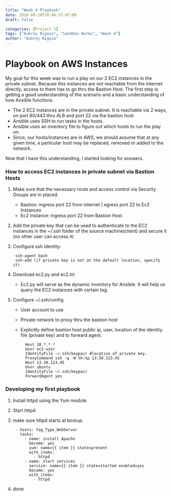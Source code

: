 ```yaml
---
title: "Week 4 Playbook"
date: 2018-09-20T20:44:57-07:00
draft: false

categories: [Project 1]
tags: ["Aubrey Nigoza", "Sandbox Worms", "Week 4"]
author: "Aubrey Nigoza"
---
```

# Playbook on AWS Instances #

My goal for this week was to run a play on our 2 EC2 instances in the private subnet. Because this instances are not reachable from the Internet directly, access to them has to go thru the Bastion Host. The first step is getting a good understanding of the scenario and a basic understanding of how Ansible functions. 

- The 2 EC2 instances are in the private subnet. It is reachable via 2 ways, on port 80/443 thru ALB and port 22 via the bastion host. 
- Ansible uses SSH to run tasks in the hosts.
- Ansible uses an inventory file to figure out which hosts to run the play on.
- Since, our hosts/instances are in AWS, we should assume that at any given time, a particular host may be replaced, removed or added to the network. 

Now that I have this understanding, I started looking for answers.

### How to access EC2 instances in private subnet via Bastion Hosts ###
1. Make sure that the necessary route and access control via Security Groups are in placed.
	- Bastion: ingress port 22 from internet | egress port 22 to Ec2 Instances
	- Ec2 Instance: ingress port 22 from Bastion Host
2. Add the private key that can be used to authenticate to the EC2 instances in the ~/.ssh folder of the source machine(client) and secure it (no other user can access it)
3. Configure ssh identity:   

		ssh-agent bash
		ssh-add (if private key is not at the default location, specify it)
4. Download ec2.py and ec2.ini
	- Ec2.py will serve as the dynamic inventory for Ansible. It will help us query the EC2 instances with certain tag.
5. Configure ~/.ssh/config
	- User account to use
	- Private network to proxy thru the bastion host
	- Explicitly define bastion host public ip, user, location of the identity file (private key) and to forward agent.


			Host 10.*.*.*
			User ec2-user
			IdentityFile ~/.ssh/keypair #location of private key.
			ProxyCommand ssh -q -W %h:%p 13.50.123.45 
			Host 13.50.123.45
			User ubuntu
			IdentityFile ~/.ssh/keypair
			ForwardAgent yes

### Developing my first playbook ###
1. Install httpd using the Yum module.
2. Start httpd
3. make sure httpd starts at bootup.

		- hosts: tag_Type_WebServer
		  tasks:
		    - name: install Apache
		      become: yes
		      yum: name={{ item }} state=present
		      with_items:
		        - httpd
		    - name: start services
		      service: name={{ item }} state=started enabled=yes
		      become: yes
		      with_items:
		        - httpd
4. done

